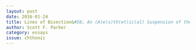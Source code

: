 ```yaml
---
layout: post 
date: 2016-01-24
title: Lines of Bisection&#58; An (A)e(s)th(et)ic(al) Suspension of the Telelogical
author: Scott F. Parker
category: essays
issue: chthonic
---
```

